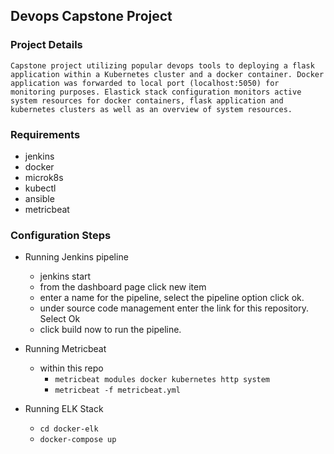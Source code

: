 ## Devops Capstone Project
### Project Details
    Capstone project utilizing popular devops tools to deploying a flask application within a Kubernetes cluster and a docker container. Docker application was forwarded to local port (localhost:5050) for monitoring purposes. Elastick stack configuration monitors active system resources for docker containers, flask application and kubernetes clusters as well as an overview of system resources.
### Requirements
* jenkins
* docker
* microk8s
* kubectl
* ansible
* metricbeat

### Configuration Steps
* Running Jenkins pipeline
  * jenkins start
  *  from the dashboard page click new item
  *  enter a name for the pipeline, select the pipeline option click ok.
  *   under source code management enter the link for this repository. Select Ok
  *   click build now to run the pipeline.
* Running Metricbeat
  *  within this repo  
     * `metricbeat modules docker kubernetes http system`   
     * `metricbeat -f metricbeat.yml`

* Running ELK Stack
  * `cd docker-elk`
  * `docker-compose up`

